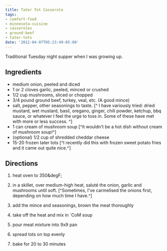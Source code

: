 ```yaml
---
title: Tater Tot Casserole
tags:
- comfort-food
- minnesota-cuisine
- casseroles
- ground-beef
- tater-tots
date: '2012-04-07T05:23:49-05:00'
---
```

Traditional Tuesday night supper when I was growing up.

## Ingredients

* medium onion, peeled and diced
* 1 or 2 cloves garlic, peeled, minced or crushed
* 1/2 cup mushrooms, sliced or chopped
* 3/4 pound ground beef, turkey, veal, etc. (A good mince)
* salt, pepper, other seasonings to taste. [^ I have  variously tried: dried mustard, wet mustard, basil,  oregano, ginger, chili powder, ketchup, bbq sauce, or whatever I feel the urge to toss in. Some of these have met with more or less success. ^]
* 1 can cream of mushroom soup [^it wouldn't be a hot dish without cream of mushroom soup!^]
* (optional) 1/2 cup of shredded cheddar cheese
* 15-20 frozen tater tots [^I recently did this with frozen sweet potato fries and it came out quite nice.^]


## Directions

1.  heat oven to 350&degF;

1.  in a skillet, over medium-high heat, salut&eacute; the onion, garlic and mushrooms until soft. [^Sometimes, I've carmelised the onions first, depending on how much time I have.^]

1.  add the mince and seasonings, brown the meat thoroughly

1.  take off the heat and mix in `CoM soup

1.  pour meat mixture into 9x9 pan

1.  spread tots on top evenly

1.  bake for 20 to 30 minutes
